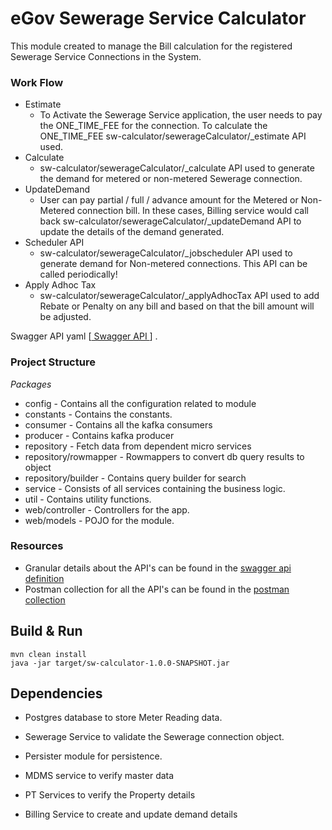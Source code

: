 

# eGov Sewerage Service Calculator



This module created to manage the Bill calculation for the registered Sewerage Service Connections in the System.

### Work Flow
- Estimate
   - To Activate the Sewerage Service application, the user needs to pay the ONE_TIME_FEE for the connection. To calculate the ONE_TIME_FEE sw-calculator/sewerageCalculator/_estimate API used.
- Calculate
   - sw-calculator/sewerageCalculator/_calculate API used to generate the demand for metered or non-metered Sewerage connection.
- UpdateDemand
   - User can pay partial / full / advance amount for the Metered or Non-Metered connection bill. In these cases, Billing service would call back sw-calculator/sewerageCalculator/_updateDemand API to update the details of the demand generated.
- Scheduler API
   - sw-calculator/sewerageCalculator/_jobscheduler API used to generate demand for Non-metered connections. This API can be called periodically!
- Apply Adhoc Tax
   - sw-calculator/sewerageCalculator/_applyAdhocTax API used to add Rebate or Penalty on any bill and based on that the bill amount will be adjusted.
   
Swagger API yaml [[ Swagger API ](https://app.swaggerhub.com/apis/egov-foundation/Water-Sewerage-1.0/1.0.0#/free)] .


### Project Structure 
*Packages*
 - config - Contains all the configuration related to module
 - constants - Contains the constants.
 - consumer - Contains all the kafka consumers
 - producer - Contains kafka producer
 - repository - Fetch data from dependent micro services
 - repository/rowmapper - Rowmappers to convert db query results to object
 - repository/builder - Contains query builder for search
 - service - Consists of all services containing the business logic.
 - util - Contains utility functions.
 - web/controller - Controllers for the app.
 - web/models - POJO for the module.
 
### Resources
- Granular details about the API's can be found in the [swagger api definition](https://app.swaggerhub.com/apis/egov-foundation/Water-Sewerage-1.0/1.0.0#/free)
- Postman collection for all the API's can be found in the [postman collection](sw-calculator-postman.json)


## Build & Run


    mvn clean install
    java -jar target/sw-calculator-1.0.0-SNAPSHOT.jar


## Dependencies


- Postgres database to store Meter Reading data.

- Sewerage Service to validate the Sewerage connection object.

- Persister module for persistence.

- MDMS service to verify master data

- PT Services to verify the Property details

- Billing Service to create and update demand details
